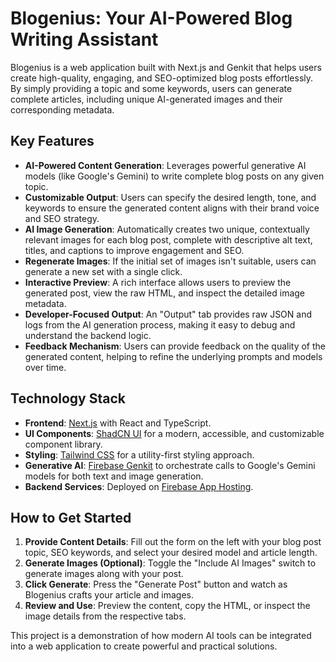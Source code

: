 # Blogenius: Your AI-Powered Blog Writing Assistant

Blogenius is a web application built with Next.js and Genkit that helps users create high-quality, engaging, and SEO-optimized blog posts effortlessly. By simply providing a topic and some keywords, users can generate complete articles, including unique AI-generated images and their corresponding metadata.

## Key Features

-   **AI-Powered Content Generation**: Leverages powerful generative AI models (like Google's Gemini) to write complete blog posts on any given topic.
-   **Customizable Output**: Users can specify the desired length, tone, and keywords to ensure the generated content aligns with their brand voice and SEO strategy.
-   **AI Image Generation**: Automatically creates two unique, contextually relevant images for each blog post, complete with descriptive alt text, titles, and captions to improve engagement and SEO.
-   **Regenerate Images**: If the initial set of images isn't suitable, users can generate a new set with a single click.
-   **Interactive Preview**: A rich interface allows users to preview the generated post, view the raw HTML, and inspect the detailed image metadata.
-   **Developer-Focused Output**: An "Output" tab provides raw JSON and logs from the AI generation process, making it easy to debug and understand the backend logic.
-   **Feedback Mechanism**: Users can provide feedback on the quality of the generated content, helping to refine the underlying prompts and models over time.

## Technology Stack

-   **Frontend**: [Next.js](https://nextjs.org/) with React and TypeScript.
-   **UI Components**: [ShadCN UI](https://ui.shadcn.com/) for a modern, accessible, and customizable component library.
-   **Styling**: [Tailwind CSS](https://tailwindcss.com/) for a utility-first styling approach.
-   **Generative AI**: [Firebase Genkit](https://firebase.google.com/docs/genkit) to orchestrate calls to Google's Gemini models for both text and image generation.
-   **Backend Services**: Deployed on [Firebase App Hosting](https://firebase.google.com/docs/hosting).

## How to Get Started

1.  **Provide Content Details**: Fill out the form on the left with your blog post topic, SEO keywords, and select your desired model and article length.
2.  **Generate Images (Optional)**: Toggle the "Include AI Images" switch to generate images along with your post.
3.  **Click Generate**: Press the "Generate Post" button and watch as Blogenius crafts your article and images.
4.  **Review and Use**: Preview the content, copy the HTML, or inspect the image details from the respective tabs.

This project is a demonstration of how modern AI tools can be integrated into a web application to create powerful and practical solutions.
